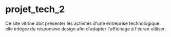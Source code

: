 # projet_tech_2

Ce site vitrine doit présenter les activités d'une entreprise technologique. 
elle intégre du responsive design afin d'adapter l'affichage à l'écran utiliser.
